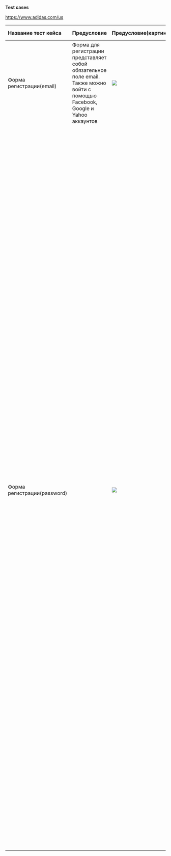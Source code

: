 ﻿**Test cases**

https://www.adidas.com/us

|Название тест кейса|Предусловие|Предусловие(картинка)|Шаг|Описание шага|Ввод|Ожидаемый результат|Результат тестирования |Результат тестирования(картинка)|
| :- | :- | :- | :- | :- | :- | :- | :- | :- |
|Форма регистрации(email)|Форма для регистрации представляет собой обязательное поле email. Также можно войти с помощью Facebook, Google и Yahoo аккаунтов|![](Aspose.Words.fe410c1b-7920-4b32-b7e3-250e59dc54a9.001.png)|#1|Проверка регистрации через иконку сайта|<p><polina.legusheva.03@mail.ru></p><p>Polina09\_</p>|При нажатии на иконку регистрации открывается окошко для входа или регистрации|Регистрация выполняется, если правильно ввести данные двух окон, также если войти с помощью Facebook, Google и Yahoo аккаунтов||
||||#2|Проверка необходимости заполнения email поля |–|Сайт просит ввести действительный email |Необходимо заполнить поле email иначе выдаст ошибку и не даст завершить регистрацию|![](Aspose.Words.fe410c1b-7920-4b32-b7e3-250e59dc54a9.002.png)|
||||#3|Проверка ввода несуществующей почты и спец-символов|<p>polina.legusheva\*@mail.ru</p><p>polina.legusheva1@mail.ru</p>|Сайт попросит ввести действительную почту|При вводе запрещенных символов выдает ошибку о не существовании почты. Можно вводить несуществующие email и создавать аккаунт.|<p>![](Aspose.Words.fe410c1b-7920-4b32-b7e3-250e59dc54a9.003.png)</p><p></p>|
||||#4|Проверка валидации email. Для этого будем вводить длинный email |<p>polina.legusheva.polina.legusheva.polina.legusheva</p><p></p><p></p><p></p>|<p>Сайт попросит ввести действительную почту.</p><p></p>|Не позволяет вводить почту длинной больше заданной(то есть в поле email есть какое-то ограничение на количество вводимых символов)|<p>![](Aspose.Words.fe410c1b-7920-4b32-b7e3-250e59dc54a9.004.png)![](Aspose.Words.fe410c1b-7920-4b32-b7e3-250e59dc54a9.005.png)</p><p></p>|
||||#5|Проверка регистрации пользователя при корректно введенных данных email поля|<p><polina.legusheva.03@mail.ru></p><p></p>|Сайт перейдет на окно создания пароля|После ввода корректного email переходим на окно создания пароля для личного кабинета|![](Aspose.Words.fe410c1b-7920-4b32-b7e3-250e59dc54a9.006.png)|
||||#6|Проверка необходимости расстановки  “флажков”, указывающие на сохранение почты в базе данных для последующих “легких” вхождений||Сайт перейдет на окно создания пароля|При верно указанном email,, но не расставленных “флажках”, сайт не выдает сообщение||
||||<p>#7</p><p></p>|Проверка работы кнопок|–|Выполнение сайтом требуемых действий при клике на кнопки|При клике на кнопки закрытия окна, продолжения, “флажка” запоминания почты, войти с помощью, сайт выполняет верные команды||
||
|Форма регистрации(password)||![](Aspose.Words.fe410c1b-7920-4b32-b7e3-250e59dc54a9.007.png)|#1|Проверка необходимости заполнения password поля |–|Сайт просит ввести пароль|Необходимо заполнить поле password иначе выдаст ошибку и не даст завершить регистрацию||
||||#2|Проверка валидации пароля, для этого будем вводить слишком короткие или длинные пароли и спец-символы|<p>p</p><p>111111111111111111111111111111111111111111111111111111111111111111111111111111111111111111111111111111111111111111111111111111111111111111111111111111111111111111111111111111111111111111111111111111111111111111111111111111111111111111111111111111111111111111111111111111111111111111111111111111111111111111111111</p>|Сайт попросит ввести корректный пароль и напишет какой длины должен быть пароль|Требует минимум 8 символов, по крайней мере, с одним заглавным, одним строчным, одним специальным символом и цифрой. Можно вводить бесконечно много символов, но не завершиться регистрации, при этом сообщения о слишком длинном пароле и ограничении не выдаст. Можно использовать любые спец-символы |![](Aspose.Words.fe410c1b-7920-4b32-b7e3-250e59dc54a9.008.png)![](Aspose.Words.fe410c1b-7920-4b32-b7e3-250e59dc54a9.009.png)|
||||#3|Проверка регистрации пользователя при корректно введенных данных email поля|Polina09\_|Сайт создаст аккаунт пользователя и зайдет в него, отправит письмо о регистрации на сайте|Был создан личный кабинет, на почту было отправлено письмо о регистрации на сайте|![](Aspose.Words.fe410c1b-7920-4b32-b7e3-250e59dc54a9.010.png)|
||||#4|Проверка необходимости расстановки  “флажков”, указывающие на согласие с возрастом и политикой сайта|Polina09\_|<p>Сайт выдаёт сообщения “You are too young to register / order.”</p><p></p><p>“Please agree Terms and Conditions!”</p>|<p>При верно указанном пароле, но не расставленных “флажках”, сайт выдает сообщение : </p><p>”Вы слишком молоды, чтобы зарегистрироваться/заказать.”, </p><p></p><p>“ Пожалуйста, примите Условия использования!”  и не дает завершить регистрацию</p>|![](Aspose.Words.fe410c1b-7920-4b32-b7e3-250e59dc54a9.011.png)|
||||<p>#5</p><p></p>|Проверка работы кнопок|–|Выполнение сайтом требуемых действий при клике на кнопки|При клике на кнопки закрытия окна, регистрации, показ пароля, согласия с правилами, сайт выполняет верные команды||

